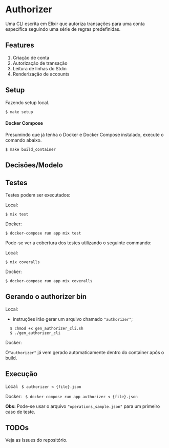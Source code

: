 # Authorizer
 Uma CLI escrita em Elixir  que autoriza transações para uma conta específica seguindo uma
série de regras predefinidas.

## Features
  
1. Criação de conta
2. Autorização de transação
3. Leitura de linhas do Stdin
4. Renderização de accounts

## Setup

Fazendo setup local.

```$ make setup```

#### Docker Compose

Presumindo que já tenha o Docker e Docker Compose instalado, execute o comando abaixo.  

```$ make build_container```


## Decisões/Modelo

## Testes

Testes podem ser executados:

Local:

```$ mix test```

Docker:
```
$ docker-compose run app mix test
```

Pode-se ver a cobertura dos testes utilizando o seguinte commando:

Local:

```$ mix coveralls```

Docker:

```$ docker-compose run app mix coveralls```

## Gerando o authorizer bin
Local:
- instruções irão gerar um arquivo chamado `"authorizer"`;

```
  $ chmod +x gen_authorizer_cli.sh
  $ ./gen_authorizer_cli
```

Docker: 
 
 O`"authorizer"` já vem gerado automaticamente dentro do container após o build.

## Execução
Local: 
``` $ authorizer < {file}.json```

Docker:
``` $ docker-compose run app authorizer < {file}.json```

**Obs:**
Pode-se usar o arquivo `"operations_sample.json"` para um primeiro caso de teste.

## TODOs

Veja as Issues do repositório.

